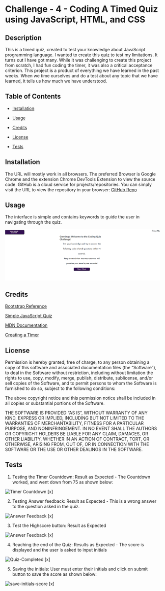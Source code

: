 # Challenge - 4 - Coding A Timed Quiz using JavaScript, HTML, and CSS

## Description

This is a timed quiz, created to test your knowledge about JavaScript programming language. I wanted to create this quiz to test my limitations. It turns out I have got many. While it was challenging to create this project from scratch, I had fun coding the timer, it was also a critical acceptance criterion. This project is a product of everything we have learned in the past weeks. When we time ourselves and do a test about any topic that we have learned, it tells us how much we have understood.

## Table of Contents

- [Installation](#installation)

- [Usage](#usage)
  
- [Credits](#credits)
  
- [License](#license)

- [Tests](#tests)

## Installation

The URL will mostly work in all browsers. The preferred Browser is Google Chrome and the extension Chrome DevTools Extension to view the source code. GitHub is a cloud service for projects/repositories. You can simply visit the URL to view the repository in your browser: 
[GitHub Repo](https://github.com/hafsah1976/coding-timed-quiz)

## Usage

The interface is simple and contains keywords to guide the user in navigating through the quiz. 

![Main Page](images/main-screenshot.png)

## Credits 

[Bootstrap Reference](https://getbootstrap.com/docs/4.0/components/card/)

[Simple JavaScript Quiz](https://simplestepscode.com/javascript-quiz-tutorial/)

[MDN Documentation](https://developer.mozilla.org/en-US/docs/Web/API/Element/innerHTML)

[Creating a Timer](https://www.educative.io/answers/how-to-create-a-countdown-timer-using-javascript)

## License

Permission is hereby granted, free of charge, to any person obtaining a copy of this software and associated documentation files (the “Software”), to deal in the Software without restriction, including without limitation the rights to use, copy, modify, merge, publish, distribute, sublicense, and/or sell copies of the Software, and to permit persons to whom the Software is furnished to do so, subject to the following conditions:

The above copyright notice and this permission notice shall be included in all copies or substantial portions of the Software.

THE SOFTWARE IS PROVIDED “AS IS”, WITHOUT WARRANTY OF ANY KIND, EXPRESS OR IMPLIED, INCLUDING BUT NOT LIMITED TO THE WARRANTIES OF MERCHANTABILITY, FITNESS FOR A PARTICULAR PURPOSE, AND NONINFRINGEMENT. IN NO EVENT SHALL THE AUTHORS OR COPYRIGHT HOLDERS BE LIABLE FOR ANY CLAIM, DAMAGES, OR OTHER LIABILITY, WHETHER IN AN ACTION OF CONTRACT, TORT, OR OTHERWISE, ARISING FROM, OUT OF, OR IN CONNECTION WITH THE SOFTWARE OR THE USE OR OTHER DEALINGS IN THE SOFTWARE.

## Tests

1. Testing the Timer Countdown: Result as Expected - The Countdown worked, and went down from 75 as shown below:

![Timer Countdown](timer-test.png)   [x]
   
2. Testing Answer feedback: Result as Expected - This is a wrong answer to the question asked in the quiz. 

![Answer Feedback](checking-answer-feedback.png)  [x]
  
3. Test the Highscore button: Result as Expected

![Answer Feedback](checking-highscoreBtn.png)  [x]

4. Reaching the end of the Quiz: Results as Expected -  The score is displayed and the user is asked to input initials

![Quiz-Completed](Quiz-completed.png)  [x]

5. Saving the initials: User must enter their initials and click on submit button to save the score as shown below:

![save-initials-score](save-score-and-initials.png) [x]


